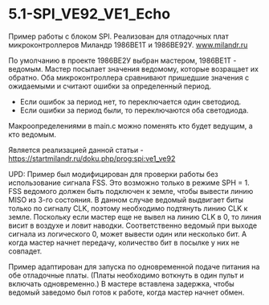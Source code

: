﻿# 5.1-SPI_VE92_VE1_Echo

Пример работы с блоком SPI. Реализован для отладочных плат микроконтроллеров Миландр 1986ВЕ1Т и 1986ВЕ92У. www.milandr.ru

По умолчанию в проекте 1986ВЕ2У выбран мастером, 1986ВЕ1Т - ведомым. Мастер посылает значения ведомому, которые возращает их обратно. 
Оба микроконтроллера сравнивают пришедшие значения с ожидаемыми и считают ошибки за определенный период. 
  - Если ошибок за период нет, то переключается один светодиод.
  - Если ошибки за период были, то переключаются оба светодиода.

Макроопределениями в main.c можно поменять кто будет ведущим, а кто ведомым.

Является реализацией данной статьи - https://startmilandr.ru/doku.php/prog:spi:ve1_ve92

UPD: Пример был модифицирован для проверки работы без использование сигнала FSS. Это возможно только в режиме SPH = 1. FSS ведомого должен быть подключен к земле, чтобы вывести линию MISO из 3-го состояния. В данном случае ведомый выдвигает биты только по сигналу CLK, поэтому необходимо подтянуть линию CLK к земле. Поскольку если мастер еще не вывел на линию CLK в 0, то линия висит в воздухе и ловит наводки. Соответственно ведомый при выходе сигнала из логического 0, может вывести один или несколько бит. А когда мастер начнет передачу, количество бит в посылке у них не совпадет.

Пример адаптирован для запуска по одновременной подаче питания на обе отладочные платы. (Платы необходимо воткнуть в один пульт и включать одновременно.) В мастере вставлена задержка, чтобы ведомый заведомо был готов к работе, когда мастер начнет обмен.